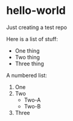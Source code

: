 # hello-world
Just creating a test repo

Here is a list of stuff:
* One thing
* Two thing
* Three thing

A numbered list:
1. One
1. Two
    * Two-A
    * Two-B
1. Three
